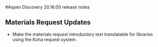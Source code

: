 #Aspen Discovery 20.16.00 release notes
## Materials Request Updates
- Make the materials request introductory text translatable for libraries using the Koha request system. 